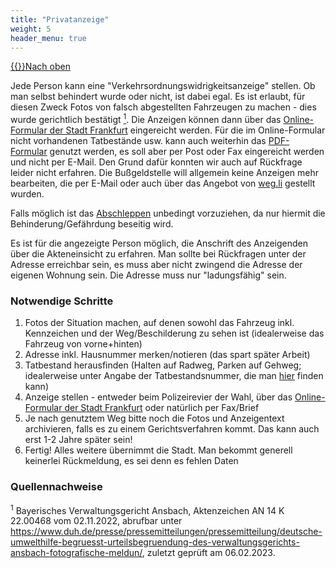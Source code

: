 ```yaml
---
title: "Privatanzeige"
weight: 5
header_menu: true
---
```

[{{<icon class="fa fa-arrow-circle-o-up">}}Nach oben](#top)

Jede Person kann eine "Verkehrsordnungswidrigkeitsanzeige" stellen. Ob man selbst behindert wurde oder nicht, ist dabei egal. Es ist erlaubt, für diesen Zweck Fotos von falsch abgestellten Fahrzeugen zu machen - dies wurde gerichtlich bestätigt [<sup>1</sup>](#privatanzeige_quellen_1). Die Anzeigen können dann über das [Online-Formular der Stadt Frankfurt](https://portal-civ.ekom21.de/civ.public/start.html?oe=00.00.FF.OrdA&mode=cc&cc_key=AnzeigeOwi) eingereicht werden. Für die im Online-Formular nicht vorhandenen Tatbestände usw. kann auch weiterhin das [PDF-Formular](https://frankfurt.de/service-und-rathaus/verwaltung/aemter-und-institutionen/ordnungsamt/bussgeldstelle/verkehrsordnungswidrigkeiten-im-ruhenden-verkehr) genutzt werden, es soll aber per Post oder Fax eingereicht werden und nicht per E-Mail. Den Grund dafür konnten wir auch auf Rückfrage leider nicht erfahren. Die Bußgeldstelle will allgemein keine Anzeigen mehr bearbeiten, die per E-Mail oder auch über das Angebot von [weg.li](https://www.weg.li/) gestellt wurden. 

Falls möglich ist das [Abschleppen](#abschleppen) unbedingt vorzuziehen, da nur hiermit die Behinderung/Gefährdung beseitig wird.

Es ist für die angezeigte Person möglich, die Anschrift des Anzeigenden über die Akteneinsicht zu erfahren. Man sollte bei Rückfragen unter der Adresse erreichbar sein, es muss aber nicht zwingend die Adresse der eigenen Wohnung sein. Die Adresse muss nur "ladungsfähig" sein.

### Notwendige Schritte

1.  Fotos der Situation machen, auf denen sowohl das Fahrzeug inkl. Kennzeichen und der Weg/Beschilderung zu sehen ist (idealerweise das Fahrzeug von vorne+hinten)
2.  Adresse inkl. Hausnummer merken/notieren (das spart später Arbeit)
3.  Tatbestand herausfinden (Halten auf Radweg, Parken auf Gehweg; idealerweise unter Angabe der Tatbestandsnummer, die man [hier](https://www.kba.de/DE/Themen/ZentraleRegister/FAER/BT_KAT_OWI/btkat_node.html) finden kann)
4.  Anzeige stellen - entweder beim Polizeirevier der Wahl, über das [Online-Formular der Stadt Frankfurt](https://portal-civ.ekom21.de/civ.public/start.html?oe=00.00.FF.OrdA&mode=cc&cc_key=AnzeigeOwi) oder natürlich per Fax/Brief
5.  Je nach genutztem Weg bitte noch die Fotos und Anzeigentext archivieren, falls es zu einem Gerichtsverfahren kommt. Das kann auch erst 1-2 Jahre später sein!
6.  Fertig! Alles weitere übernimmt die Stadt. Man bekommt generell keinerlei Rückmeldung, es sei denn es fehlen Daten

### Quellennachweise

<sup id="privatanzeige_quellen_1">1</sup> Bayerisches Verwaltungsgericht Ansbach, Aktenzeichen AN 14 K 22.00468 vom 02.11.2022, abrufbar unter https://www.duh.de/presse/pressemitteilungen/pressemitteilung/deutsche-umwelthilfe-begruesst-urteilsbegruendung-des-verwaltungsgerichts-ansbach-fotografische-meldun/, zuletzt geprüft am 06.02.2023.
